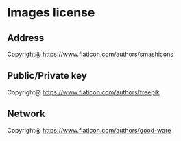 # Images license

## Address

Copyright@ https://www.flaticon.com/authors/smashicons

## Public/Private key

Copyright@ https://www.flaticon.com/authors/freepik

## Network

Copyright@ https://www.flaticon.com/authors/good-ware